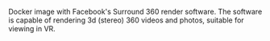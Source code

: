 Docker image with Facebook's Surround 360 render software. The software is capable of rendering 3d (stereo) 360 videos and photos, suitable for viewing in VR.
